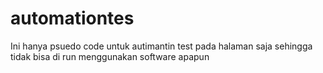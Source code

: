 # automationtes
Ini hanya psuedo code untuk autimantin test pada halaman saja
sehingga tidak bisa di run menggunakan software apapun
